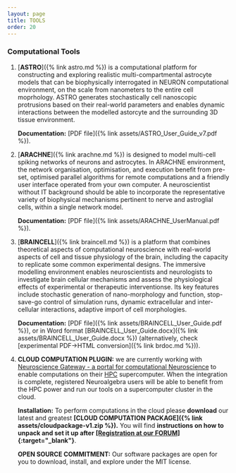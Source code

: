 ```yaml
---
layout: page
title: TOOLS
order: 20
---
```


### Computational Tools

1. [**ASTRO**]({% link astro.md %}) is a computational platform for constructing and exploring realistic multi-compartmental astrocyte models that can be biophysically interrogated in NEURON computational environment, on the scale from nanometers to the entire cell moprhology. ASTRO generates stochastically cell nanoscopic protrusions based on their real-world parameters and enables dynamic interactions between the modelled astorcyte and the surrounding 3D tissue environment.
   
   **Documentation:** 
   [PDF file]({% link assets/ASTRO_User_Guide_v7.pdf %}).<br>
<!-- 📄 Featured Publication: [_Disentangling astroglial physiology with a realistic cell model in silico._](https://www.nature.com/articles/s41467-018-05896-w)
   <br>Savtchenko LP, Bard L, Jensen TP, Reynolds JP, Kraev I, Medvedev N, Stewart MG, Henneberger C, Rusakov DA.<br>
   *Nat Commun. 2018 Sep 3;9(1):3554. doi: 10.1038/s41467-018-05896-w.* -->

2. [**ARACHNE**]({% link arachne.md %}) is designed to model multi-cell spiking networks of neurons and astrocytes. In ARACHNE environment, the network organisation, optimisation, and execution benefit from pre-set, optimised parallel algorithms for remote computations and a friendly user interface operated from your own computer. A neuroscientist without IT background should be able to incorporate the representative variety of biophysical mechanisms pertinent to nerve and astroglial cells, within a single network model.

   **Documentation:** 
   [PDF file]({% link assets/ARACHNE_UserManual.pdf %}).<br>
<!-- 📄 Featured Publication: [_ARACHNE: A neural-neuroglial network builder with remotely controlled parallel computing._](https://pubmed.ncbi.nlm.nih.gov/28362877/)
   <br>Aleksin SG, Zheng K, Rusakov DA, Savtchenko LP.<br>
   *PLoS Comput Biol. 2017 Mar 31;13(3):e1005467. doi: 10.1371/journal.pcbi.1005467.* -->

3. [**BRAINCELL**]({% link braincell.md %}) is a platform that combines theoretical aspects of computational neuroscience with real-world aspects of cell and tissue physiology of the brain, including the capacity to replicate some common experimental designs. The immersive modelling environment enables neuroscientists and neurologists to investigate brain cellular mechanisms and assess the physiological effects of experimental or therapeutic interventionse. Its key features include stochastic generation of nano-morphology and function, stop-save-go control of simulation runs, dynamic extracellular and inter-cellular interactions, adaptive import of cell morphologies.     

   **Documentation:** 
   [PDF file]({% link assets/BRAINCELL_User_Guide.pdf %}), or in Word format
   [BRAINCELL_User_Guide.docx]({% link assets/BRAINCELL_User_Guide.docx %})
   (alternatively, check [experimental PDF->HTML conversion]({% link brdoc.md %})).

5. **CLOUD COMPUTATION PLUGIN:** we are currently working with
   [Neuroscience Gateway - a portal for computational Neuroscience](https://www.nsgportal.org/overview.html)
   to enable computations on their [HPC](https://en.wikipedia.org/wiki/High-performance_computing) 
   supercomputer. When the integration is complete, registered Neuroalgebra users will be able to benefit from 
   the HPC power and run our tools on a supercomputer cluster in the cloud.

   **Installation:** 
   To perform computations in the cloud please **download** our latest and greatest 
   **[CLOUD COMPUTATION PACKAGE]({% link assets/cloudpackage-v1.zip %}).** You will find
   **instructions on how to unpack and set it up after**
   **[[Registration at our FORUM]](https://forum.neuroalgebra.net/ucp.php?mode=register){:target="_blank"}**.

   **OPEN SOURCE COMMITMENT:** Our software packages are open for you to download, install, and explore under the MIT license. 


